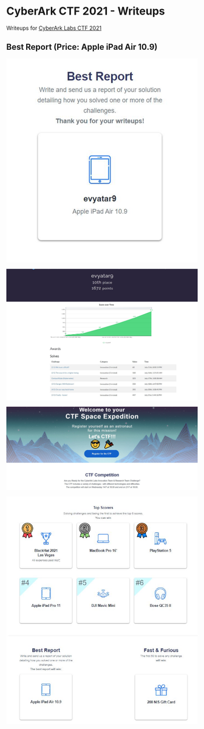 # CyberArk CTF 2021 - Writeups 

Writeups for [CyberArk Labs CTF 2021](https://ctf.cyberark-labs.com/)

## Best Report (Price: Apple iPad Air 10.9)

![bestreport.JPG](images/bestreport.JPG)

![10th.JPG](images/10th.JPG)

![ctf.JPG](images/ctf.JPG)

![scores.JPG](images/scores.JPG)

